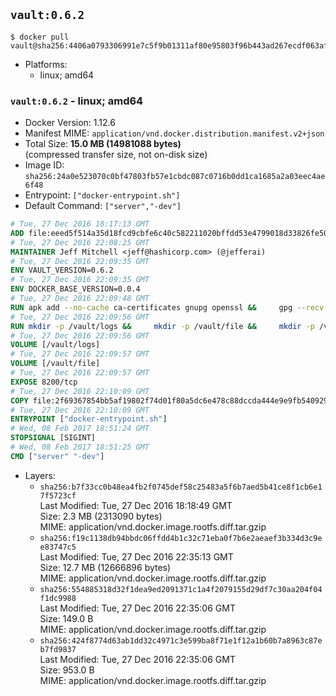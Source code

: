 ## `vault:0.6.2`

```console
$ docker pull vault@sha256:4406a0793306991e7c5f9b01311af80e95803f96b443ad267ecdf063afd473e8
```

-	Platforms:
	-	linux; amd64

### `vault:0.6.2` - linux; amd64

-	Docker Version: 1.12.6
-	Manifest MIME: `application/vnd.docker.distribution.manifest.v2+json`
-	Total Size: **15.0 MB (14981088 bytes)**  
	(compressed transfer size, not on-disk size)
-	Image ID: `sha256:24a0e523070c0bf47803fb57e1cbdc087c0716b0dd1ca1685a2a03eec4ae6f48`
-	Entrypoint: `["docker-entrypoint.sh"]`
-	Default Command: `["server","-dev"]`

```dockerfile
# Tue, 27 Dec 2016 18:17:13 GMT
ADD file:eeed5f514a35d18fcd9cbfe6c40c582211020bffdd53e4799018d33826fe5067 in / 
# Tue, 27 Dec 2016 22:08:25 GMT
MAINTAINER Jeff Mitchell <jeff@hashicorp.com> (@jefferai)
# Tue, 27 Dec 2016 22:09:35 GMT
ENV VAULT_VERSION=0.6.2
# Tue, 27 Dec 2016 22:09:35 GMT
ENV DOCKER_BASE_VERSION=0.0.4
# Tue, 27 Dec 2016 22:09:48 GMT
RUN apk add --no-cache ca-certificates gnupg openssl &&     gpg --recv-keys 91A6E7F85D05C65630BEF18951852D87348FFC4C &&     mkdir -p /tmp/build &&     cd /tmp/build &&     wget https://releases.hashicorp.com/docker-base/${DOCKER_BASE_VERSION}/docker-base_${DOCKER_BASE_VERSION}_linux_amd64.zip &&     wget https://releases.hashicorp.com/docker-base/${DOCKER_BASE_VERSION}/docker-base_${DOCKER_BASE_VERSION}_SHA256SUMS &&     wget https://releases.hashicorp.com/docker-base/${DOCKER_BASE_VERSION}/docker-base_${DOCKER_BASE_VERSION}_SHA256SUMS.sig &&     gpg --batch --verify docker-base_${DOCKER_BASE_VERSION}_SHA256SUMS.sig docker-base_${DOCKER_BASE_VERSION}_SHA256SUMS &&     grep ${DOCKER_BASE_VERSION}_linux_amd64.zip docker-base_${DOCKER_BASE_VERSION}_SHA256SUMS | sha256sum -c &&     unzip docker-base_${DOCKER_BASE_VERSION}_linux_amd64.zip &&     cp bin/gosu bin/dumb-init /bin &&     wget https://releases.hashicorp.com/vault/${VAULT_VERSION}/vault_${VAULT_VERSION}_linux_amd64.zip &&     wget https://releases.hashicorp.com/vault/${VAULT_VERSION}/vault_${VAULT_VERSION}_SHA256SUMS &&     wget https://releases.hashicorp.com/vault/${VAULT_VERSION}/vault_${VAULT_VERSION}_SHA256SUMS.sig &&     gpg --batch --verify vault_${VAULT_VERSION}_SHA256SUMS.sig vault_${VAULT_VERSION}_SHA256SUMS &&     grep vault_${VAULT_VERSION}_linux_amd64.zip vault_${VAULT_VERSION}_SHA256SUMS | sha256sum -c &&     unzip -d /bin vault_${VAULT_VERSION}_linux_amd64.zip &&     cd /tmp &&     rm -rf /tmp/build &&     apk del gnupg openssl &&     rm -rf /root/.gnupg
# Tue, 27 Dec 2016 22:09:56 GMT
RUN mkdir -p /vault/logs &&     mkdir -p /vault/file &&     mkdir -p /vault/config
# Tue, 27 Dec 2016 22:09:56 GMT
VOLUME [/vault/logs]
# Tue, 27 Dec 2016 22:09:57 GMT
VOLUME [/vault/file]
# Tue, 27 Dec 2016 22:09:57 GMT
EXPOSE 8200/tcp
# Tue, 27 Dec 2016 22:10:09 GMT
COPY file:2f69367854bb5af19802f74d01f80a5dc6e478c88dccda444e9e9fb5409297f8 in /usr/local/bin/docker-entrypoint.sh 
# Tue, 27 Dec 2016 22:10:09 GMT
ENTRYPOINT ["docker-entrypoint.sh"]
# Wed, 08 Feb 2017 18:51:24 GMT
STOPSIGNAL [SIGINT]
# Wed, 08 Feb 2017 18:51:25 GMT
CMD ["server" "-dev"]
```

-	Layers:
	-	`sha256:b7f33cc0b48ea4fb2f0745def58c25483a5f6b7aed5b41ce8f1cb6e17f5723cf`  
		Last Modified: Tue, 27 Dec 2016 18:18:49 GMT  
		Size: 2.3 MB (2313090 bytes)  
		MIME: application/vnd.docker.image.rootfs.diff.tar.gzip
	-	`sha256:f19c1138db94bbdc06ffdd4b1c32c71eba0f7b6e2aeaef3b334d3c9ee83747c5`  
		Last Modified: Tue, 27 Dec 2016 22:35:13 GMT  
		Size: 12.7 MB (12666896 bytes)  
		MIME: application/vnd.docker.image.rootfs.diff.tar.gzip
	-	`sha256:554885318d32f1dea9ed2091371c1a4f2079155d29df7c30aa204f04f1dc9988`  
		Last Modified: Tue, 27 Dec 2016 22:35:06 GMT  
		Size: 149.0 B  
		MIME: application/vnd.docker.image.rootfs.diff.tar.gzip
	-	`sha256:424f8774d63ab1dd32c4971c3e599ba8f71e1f12a1b60b7a8963c87eb7fd9837`  
		Last Modified: Tue, 27 Dec 2016 22:35:06 GMT  
		Size: 953.0 B  
		MIME: application/vnd.docker.image.rootfs.diff.tar.gzip
